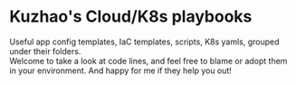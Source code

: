# Kuzhao's Cloud/K8s playbooks
Useful app config templates, IaC templates, scripts, K8s yamls, grouped under their folders.  
Welcome to take a look at code lines, and feel free to blame or adopt them in your environment. And happy for me if they help you out!
